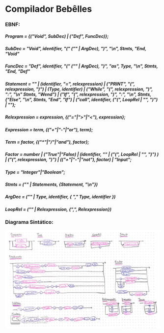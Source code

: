# Compilador Bebêlles


### EBNF:
##### Program = {("Void", SubDec) | ("Def", FuncDec)};

##### SubDec = "Void", identifier, "(" ("" | ArgDec), ")", "\n", Stmts, "End, "Void"

##### FuncDec = "Def", identifier, "(" ("" | ArgDec), ")", "as", Type, "\n", Stmts, "End, "Def"

##### Statement = "" | (identifier, "=", relexpression) | ("PRINT", "(", relexpression, ")") | (Type, identifier) |  ("While", "(", relexpression, ")", ":", "\n" Stmts, "Wend") | ("If", "(", relexpression, ")", ":", "\n", Stmts, {"Else", "\n", Stmts, "End", "If") | ("call", identifier, ("(", LoopRel | "", ")") | "");

##### Relexpression = expression, {("="|">"|"<"), expression};

##### Expression = term, {("+"|"-"|"or"), term};

##### Term = factor, {("*"|"/"|"and"), factor};

##### Factor = number | ("True"|"False) | (identifier, "" | ("(", LoopRel | "", ")") ) | ("(", relexpression, ")") | (("+"|"-"|"not"), factor) | "Input";

##### Type = "Integer"|"Boolean";

##### Stmts = ("" | Statements, {Statement, "\n"})

##### ArgDec = ("" | Type, identifier,  { "," Type, identifier })

##### LoopRel = ("" | Relexpression, {",", Relexpression})

### Diagrama Sintático:
![Diagrama_compilador](diagramalc.JPG "Diagrama Sintático")
